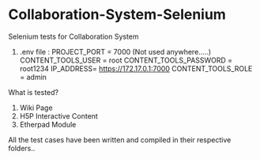 # Collaboration-System-Selenium

Selenium tests for Collaboration System

1) .env file : 
PROJECT_PORT = 7000 (Not used anywhere.....)
CONTENT_TOOLS_USER = root
CONTENT_TOOLS_PASSWORD = root1234
IP_ADDRESS= https://172.17.0.1:7000
CONTENT_TOOLS_ROLE = admin

What is tested?

   1. Wiki Page
   2. H5P Interactive Content
   3. Etherpad Module
   
   
   All the test cases have been written and compiled in their respective folders..
